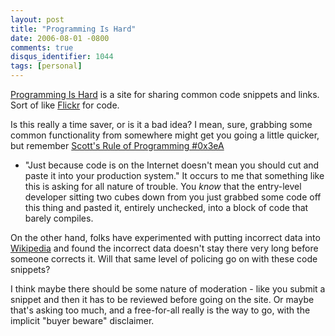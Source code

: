 ```yaml
---
layout: post
title: "Programming Is Hard"
date: 2006-08-01 -0800
comments: true
disqus_identifier: 1044
tags: [personal]
---
```

[Programming Is Hard](http://programmingishard.com/) is a site for
sharing common code snippets and links. Sort of like
[Flickr](http://www.flickr.com/) for code.

 Is this really a time saver, or is it a bad idea? I mean, sure,
grabbing some common functionality from somewhere might get you going a
little quicker, but remember [Scott's Rule of Programming
\#0x3eA](http://www.hanselman.com/blog/MovingViewStateToTheSessionObjectAndMoreWrongheadedness.aspx)
- "Just because code is on the Internet doesn't mean you should cut and
paste it into your production system." It occurs to me that something
like this is asking for all nature of trouble. You *know* that the
entry-level developer sitting two cubes down from you just grabbed some
code off this thing and pasted it, entirely unchecked, into a block of
code that barely compiles.

 On the other hand, folks have experimented with putting incorrect data
into [Wikipedia](http://www.wikipedia.org/) and found the incorrect data
doesn't stay there very long before someone corrects it. Will that same
level of policing go on with these code snippets?

 I think maybe there should be some nature of moderation - like you
submit a snippet and then it has to be reviewed before going on the
site. Or maybe that's asking too much, and a free-for-all really is the
way to go, with the implicit "buyer beware" disclaimer.
